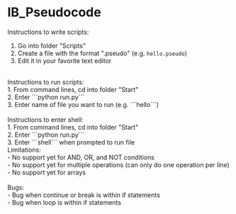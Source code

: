 # IB_Pseudocode

Instructions to write scripts: <br/>
1. Go into folder "Scripts"  <br/>
2. Create a file with the format ".pseudo" (e.g. ```hello.pseudo```) <br/>
3. Edit it in your favorite text editor <br/>

 <br/>
Instructions to run scripts: <br/>
1. From command lines, cd into folder "Start" <br/>
2. Enter ```python run.py``` <br/>
3. Enter name of file you want to run (e.g. ```hello```) <br/>

<br/>
Instructions to enter shell: <br/>
1. From command lines, cd into folder "Start" <br/>
2. Enter ```python run.py``` <br/>
3. Enter ```shell``` when prompted to run file

<br/>
Limitations: <br/>
- No support yet for AND, OR, and NOT conditions <br/>
- No support yet for multiple operations (can only do one operation per line) <br/>
- No support yet for arrays<br/>

<br/>
Bugs: <br/>
- Bug when continue or break is within if statements <br/>
- Bug when loop is within if statements <br/>
